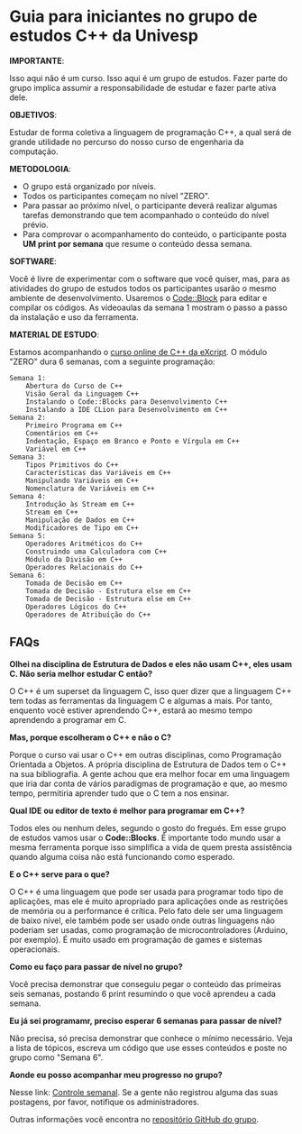 # Guia para iniciantes no grupo de estudos C++ da Univesp

**IMPORTANTE**:

Isso aqui não é um curso. Isso aqui é um grupo de estudos. Fazer parte do grupo implica assumir a responsabilidade de estudar e fazer parte ativa dele.

**OBJETIVOS**:

Estudar de forma coletiva a linguagem de programação C++, a qual será de grande utilidade no percurso do nosso curso de engenharia da computação.

**METODOLOGIA**:

- O grupo está organizado por níveis.
- Todos os participantes começam no nível "ZERO".
- Para passar ao próximo nível, o participante deverá realizar algumas tarefas demonstrando que tem acompanhado o conteúdo do nível prévio.
- Para comprovar o acompanhamento do conteúdo, o participante posta **UM print por semana** que resume o conteúdo dessa semana.

**SOFTWARE**:

Você é livre de experimentar com o software que você quiser, mas, para as atividades do grupo de estudos todos os participantes usarão o mesmo ambiente de desenvolvimento. Usaremos o [Code::Block](http://www.codeblocks.org/) para editar e compilar os códigos. As videoaulas da semana 1 mostram o passo a passo da instalação e uso da ferramenta.

**MATERIAL DE ESTUDO**:

Estamos acompanhando o [curso online de C++ da eXcript](http://excript.com/curso-cpp.html). O módulo "ZERO" dura 6 semanas, com a seguinte programação:

```
Semana 1:
    Abertura do Curso de C++
    Visão Geral da Linguagem C++
    Instalando o Code::Blocks para Desenvolvimento C++
    Instalando a IDE CLion para Desenvolvimento em C++
Semana 2:
    Primeiro Programa em C++
    Comentários em C++
    Indentação, Espaço em Branco e Ponto e Vírgula em C++
    Variável em C++
Semana 3:
    Tipos Primitivos do C++
    Características das Variáveis em C++
    Manipulando Variáveis em C++
    Nomenclatura de Variáveis em C++
Semana 4:
    Introdução às Stream em C++
    Stream em C++
    Manipulação de Dados em C++
    Modificadores de Tipo em C++
Semana 5:
    Operadores Aritméticos do C++
    Construindo uma Calculadora com C++
    Módulo da Divisão em C++
    Operadores Relacionais do C++
Semana 6:
    Tomada de Decisão em C++
    Tomada de Decisão - Estrutura else em C++
    Tomada de Decisão - Estrutura else em C++
    Operadores Lógicos do C++
    Operadores de Atribuíção do C++
```

## FAQs

**Olhei na disciplina de Estrutura de Dados e eles não usam C++, eles usam C. Não seria melhor estudar C então?**

O C++ é um superset da linguagem C, isso quer dizer que a linguagem C++ tem todas as ferramentas da linguagem C e algumas a mais. Por tanto, enquento você estiver aprendendo C++, estará ao mesmo tempo aprendendo a programar em C.

**Mas, porque escolheram o C++ e não o C?**

Porque o curso vai usar o C++ em outras disciplinas, como Programação Orientada a Objetos. A própria disciplina de Estrutura de Dados tem o C++ na sua bibliografia. A gente achou que era melhor focar em uma linguagem que iria dar conta de vários paradigmas de programação e que, ao mesmo tempo, permitiria aprender tudo que o C tem a nos ensinar.

**Qual IDE ou editor de texto é melhor para programar em C++?**

Todos eles ou nenhum deles, segundo o gosto do fregués. Em esse grupo de estudos vamos usar o **Code::Blocks**. É importante todo mundo usar a mesma ferramenta porque isso simplifica a vida de quem presta assistência quando alguma coisa não está funcionando como esperado.

**E o C++ serve para o que?**

O C++ é uma linguagem que pode ser usada para programar todo tipo de aplicações, mas ele é muito apropriado para aplicações onde as restrições de memória ou a performance é crítica. Pelo fato dele ser uma linguagem de baixo nível, ele também pode ser usado onde outras linguagens não poderiam ser usadas, como programação de microcontroladores (Arduino, por exemplo). É muito usado em programação de games e sistemas operacionais.

**Como eu faço para passar de nível no grupo?**

Você precisa demonstrar que conseguiu pegar o conteúdo das primeiras seis semanas, postando 6 print resumindo o que você aprendeu a cada semana.

**Eu já sei programamr, preciso esperar 6 semanas para passar de nível?**

Não precisa, só precisa demonstrar que conhece o mínimo necessário. Veja a lista de tópicos, escreva um código que use esses conteúdos e poste no grupo como "Semana 6".

**Aonde eu posso acompanhar meu progresso no grupo?**

Nesse link: [Controle semanal](https://docs.google.com/spreadsheets/d/1LhbULA5L_ddrEr36lYzbqimE0286A2p_WnO8dSswRQg/edit?usp=sharing). Se a gente não registrou alguma das suas postagens, por favor, notifique os administradores.

Outras informações você encontra no [repositório GitHub do grupo](https://github.com/dorathoto/CPlusPlus_Univesp).